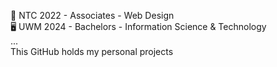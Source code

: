 🎨 NTC 2022 - Associates - Web Design  
🖥️ UWM 2024 - Bachelors - Information Science & Technology  
...  
This GitHub holds my personal projects  
